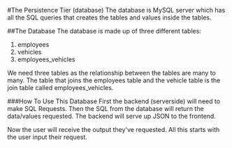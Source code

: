 #The Persistence Tier (database)
The database is MySQL server which has all the SQL queries that creates the tables and values inside the tables.

##The Database
The database is made up of three different tables:
1. employees
2. vehicles
3. employees_vehicles

We need three tables as the relationship between the tables are many to many.
The table that joins the employees table and the vehicle table is the join table called employees_vehicles.

###How To Use This Database
First the backend (serverside) will need to make SQL Requests. Then the SQL from the database will return the data/values requested.
The backend will serve up JSON to the frontend.

Now the user will receive the output they've requested.
All this starts with the user input their request.

